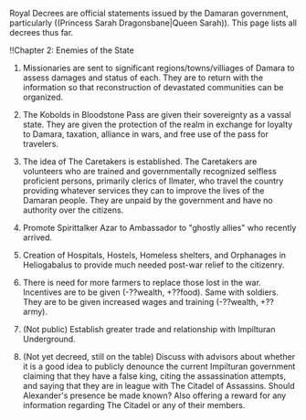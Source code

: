 Royal Decrees are official statements issued by the Damaran government, particularly ((Princess Sarah Dragonsbane|Queen Sarah)). This page lists all decrees thus far.

!!Chapter 2: Enemies of the State

1.  Missionaries are sent to significant regions/towns/villiages of Damara to assess damages and status of each.  They are to return with the information so that reconstruction of devastated communities can be organized.

2.  The Kobolds in Bloodstone Pass are given their sovereignty as a vassal state.  They are given the protection of the realm in exchange for loyalty to Damara, taxation, alliance in wars, and free use of the pass for travelers.

3.  The idea of The Caretakers is established.  The Caretakers are volunteers who are trained and governmentally recognized selfless proficient persons, primarily clerics of Ilmater, who travel the country providing whatever services they can to improve the lives of the Damaran people.  They are unpaid by the government and have no authority over the citizens.

4.  Promote Spirittalker Azar to Ambassador to &quot;ghostly allies&quot; who recently arrived.

5.  Creation of Hospitals, Hostels, Homeless shelters, and Orphanages in Heliogabalus to provide much needed post-war relief to the citizenry.

6.  There is need for more farmers to replace those lost in the war.  Incentives are to be given (-??wealth, +??food).  Same with soldiers.  They are to be given increased wages and training (-??wealth, +??army).

7. (Not public) Establish greater trade and relationship with Impilturan Underground.

8. (Not yet decreed, still on the table) Discuss with advisors about whether it is a good idea to publicly denounce the current Impilturan government claiming that they have a false king, citing the assassination attempts, and saying that they are in league with The Citadel of Assassins.  Should Alexander's presence be made known?  Also offering a reward for any information regarding The Citadel or any of their members.
